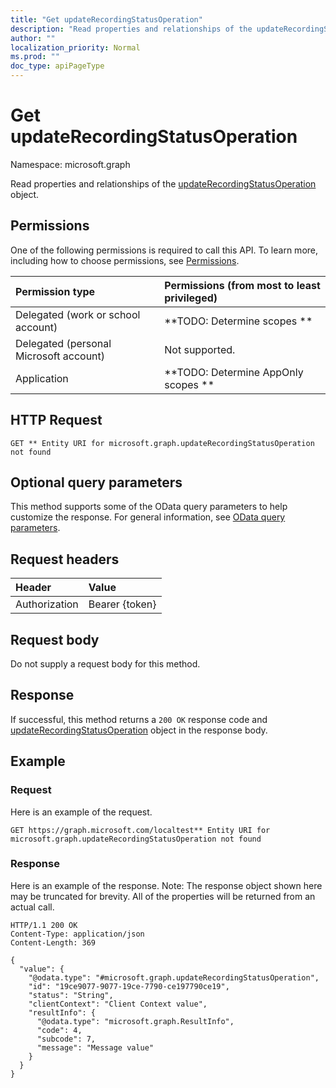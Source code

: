 ```yaml
---
title: "Get updateRecordingStatusOperation"
description: "Read properties and relationships of the updateRecordingStatusOperation object."
author: ""
localization_priority: Normal
ms.prod: ""
doc_type: apiPageType
---
```


# Get updateRecordingStatusOperation

Namespace: microsoft.graph

Read properties and relationships of the [updateRecordingStatusOperation](../resources/updaterecordingstatusoperation.md) object.

## Permissions
One of the following permissions is required to call this API. To learn more, including how to choose permissions, see [Permissions](/concepts/permissions-reference.md).

|Permission type|Permissions (from most to least privileged)|
|:---|:---|
|Delegated (work or school account)|**TODO: Determine scopes **|
|Delegated (personal Microsoft account)|Not supported.|
|Application|**TODO: Determine AppOnly scopes **|

## HTTP Request
<!-- {
  "blockType": "ignored"
}
-->
``` http
GET ** Entity URI for microsoft.graph.updateRecordingStatusOperation not found
```

## Optional query parameters
This method supports some of the OData query parameters to help customize the response. For general information, see [OData query parameters](/graph/query-parameters).

## Request headers
|Header|Value|
|:---|:---|
|Authorization|Bearer {token}|

## Request body
Do not supply a request body for this method.

## Response
If successful, this method returns a `200 OK` response code and [updateRecordingStatusOperation](../resources/updaterecordingstatusoperation.md) object in the response body.

## Example

### Request
Here is an example of the request.
<!-- {
  "blockType": "request",
  "name": "get_updaterecordingstatusoperation"
}
-->
``` http
GET https://graph.microsoft.com/localtest** Entity URI for microsoft.graph.updateRecordingStatusOperation not found
```

### Response
Here is an example of the response. Note: The response object shown here may be truncated for brevity. All of the properties will be returned from an actual call.
<!-- {
  "blockType": "response",
  "truncated": true,
  "@odata.type": "microsoft.graph.updateRecordingStatusOperation"
}
-->
``` http
HTTP/1.1 200 OK
Content-Type: application/json
Content-Length: 369

{
  "value": {
    "@odata.type": "#microsoft.graph.updateRecordingStatusOperation",
    "id": "19ce9077-9077-19ce-7790-ce197790ce19",
    "status": "String",
    "clientContext": "Client Context value",
    "resultInfo": {
      "@odata.type": "microsoft.graph.ResultInfo",
      "code": 4,
      "subcode": 7,
      "message": "Message value"
    }
  }
}
```

